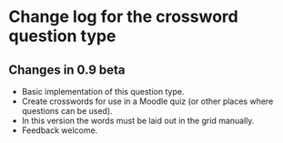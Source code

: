 # Change log for the crossword question type

## Changes in 0.9 beta

* Basic implementation of this question type.
* Create crosswords for use in a Moodle quiz (or other places where questions can be used).
* In this version the words must be laid out in the grid manually.
* Feedback welcome.

